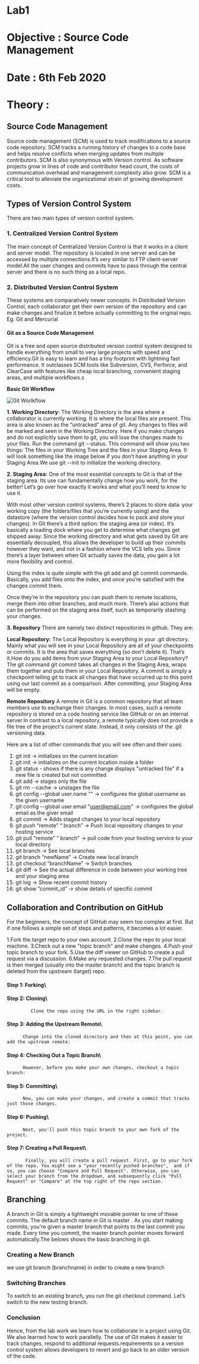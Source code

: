 # **Lab1**
# **Objective : Source Code Management**
# **Date : 6th Feb 2020**

# **Theory :**
 
## **Source Code Management**
Source code management (SCM) is used to track modifications to a source code repository. SCM tracks a running history of changes to a code base and helps resolve conflicts when merging updates from multiple contributors. SCM is also synonymous with Version control.
As software projects grow in lines of code and contributor head count, the costs of communication overhead and management complexity also grow. SCM is a critical tool to alleviate the organizational strain of growing development costs.

## **Types of Version Control System**
There are two main types of version control system.

### 1. Centralized Version Control System
The main concept of Centralized Version Control is that it works in a client and server model. The repository is located in one server and can be accessed by multiple connections.It’s very similar to FTP client-server model.All the user changes and commits have to pass through the central server and there is no such thing as a local repo. 

### 2. Distributed Version Control System
These systems are comparatively newer concepts. In Distributed Version Control, each collaborator get their own version of the repository and can make changes and finalize it before actually committing to the original repo. Eg. Git and Mercurial

#### **Git as a Source Code Management**
Git is a free and open source distributed version control system designed to handle everything from small to very large projects with speed and efficiency.Git is easy to learn and has a tiny footprint with lightning fast performance. It outclasses SCM tools like Subversion, CVS, Perforce, and ClearCase with features like cheap local branching, convenient staging areas, and multiple workflows.s

**Basic Git Workflow**

![Git Worlkflow](https://github.com/bibekb11/EADLAB/blob/master/Lab1/gitworkflow.png)

**1. Working Directory:**
The Working Directory is the area where a collaborator is currently working. It is where the local files are present. This area is also known as the “untracked” area of git. Any changes to files will be marked and seen in the Working Directory. Here if you make changes and do not explicitly save them to git, you will lose the changes made to your files. Run the command git --status. This command will show you two things: The files in your Working Tree and the files in your Staging Area. It will look something like the image below if you don’t have anything in your Staging Area.We use git --init to initialize the working directory.

**2. Staging Area:**
One of the most essential concepts to Git is that of the staging area. Its use can fundamentally change how you work, for the better! Let’s go over how exactly it works and what you’ll need to know to use it.

With most other version control systems, there’s 2 places to store data: your working copy (the folders/files that you’re currently using) and the datastore (where the version control decides how to pack and store your changes). In Git there’s a third option: the staging area (or index). It’s basically a loading dock where you get to determine what changes get shipped away.
Since the working directory and what gets saved by Git are essentially decoupled, this allows the developer to build up their commits however they want, and not in a fashion where the VCS tells you. Since there’s a layer between when Git actually saves the data, you gain a lot more flexibility and control.

Using the index is quite simple with the git add and git commit commands. Basically, you add files onto the index, and once you’re satisfied with the changes commit them.

Once they’re in the repository you can push them to remote locations, merge them into other branches, and much more. There’s also actions that can be performed on the staging area itself, such as temporarily stashing your changes.

**3. Repository**
There are namely two distinct repositories in github. They are:

**Local Repository:**
The Local Repository is everything in your .git directory. Mainly what you will see in your Local Repository are all of your checkpoints or commits. It is the area that saves everything (so don’t delete it). That’s it.How do you add items from your Staging Area to your Local Repository? The git command git commit takes all changes in the Staging Area, wraps them together and puts them in your Local Repository. A commit is simply a checkpoint telling git to track all changes that have occurred up to this point using our last commit as a comparison. After committing, your Staging Area will be empty.

**Remote Repository**
A remote in Git is a common repository that all team members use to exchange their changes. In most cases, such a remote repository is stored on a code hosting service like GitHub or on an internal server.In contrast to a local repository, a remote typically does not provide a file tree of the project's current state. Instead, it only consists of the .git versioning data.

Here are a list of other commands that you will see often and their uses:

1.  git init -> initializes on the current location
2.  git init <name> -> initializes on the current location inside a folder <name>
3.  git status - shows if there is any change displays "untracked file" if a new file is created but not committed
4.  git add <name> -> stages only the <name> file 
5.  git rm --cache <name> -> unstages the <name> file
6.  git config --global user.name "<Username>" -> configures the global username as the given username
7.  git config --global user.email "user@email.com" -> configures the global email as the giver email
8.  git commit -> Adds staged changes to your local repository
9.  git push “remote” “ branch” -> Push local repository changes to your hosting service
10. git pull “remote” “ branch” -> pull code from your hosting service to your local directory
11. git branch -> See local branches
12. git branch “newName” -> Create new local branch
13. git checkout “branchName” -> Switch branches
14. git diff -> See the actual difference in code between your working tree and your staging area
15. git log -> Show recent commit history
16. git show “commit_id” -> show details of specific commit


## **Collaboration and Contribution on GitHub**

For the beginners, the concept of GitHub may seem too complex at first. But if one follows a simple set of steps and patterns, it becomes a lot easier.

1.Fork the target repo to your own account.
2.Clone the repo to your local machine.
3.Check out a new "topic branch" and make changes.
4.Push your topic branch to your fork.
5.Use the diff viewer on GitHub to create a pull request via a discussion.
6.Make any requested changes.
7.The pull request is then merged (usually into the master branch) and the topic branch is deleted from the upstream (target) repo.

#### Step 1: Forking\
#### Step 2: Cloning\
             Clone the repo using the URL in the right sidebar.
#### Step 3: Adding the Upstream Remote\
          Change into the cloned directory and then at this point, you can add the upstream remote:
#### Step 4: Checking Out a Topic Branch\
          However, before you make your own changes, checkout a topic branch:
#### Step 5: Committing\
          Now, you can make your changes, and create a commit that tracks just those changes.
#### Step 6: Pushing\
          Next, you'll push this topic branch to your own fork of the project.
#### Step 7: Creating a Pull Request\
           Finally, you will create a pull request. First, go to your fork of the repo. You might see a "your recently pushed branches",  and if so, you can choose "Compare and Pull Request". Otherwise, you can select your branch from the dropdown, and subsequently click "Pull Request" or "Compare" at the top right of the repo section.
           
 ## **Branching**
A branch in Git is simply a lightweight movable pointer to one of these commits. The default branch name in Git is master . As you start making commits, you're given a master branch that points to the last commit you made. Every time you commit, the master branch pointer moves forward automatically.The belows shows the basic branching in git.

### Creating a New Branch
we use git branch (branchname) in order to create a new branch

### Switching Branches
To switch to an existing branch, you run the git checkout command. Let’s switch to the new testing branch.
 

### **Conclusion**


Hence, from the lab work we learn how to collaborate in a project using Git. We also learned how to work parallelly. The use of Git makes it easier to track changes, respond to additional requests.requirements so a version control system allows developers to revert and go back to an older version of the code.
